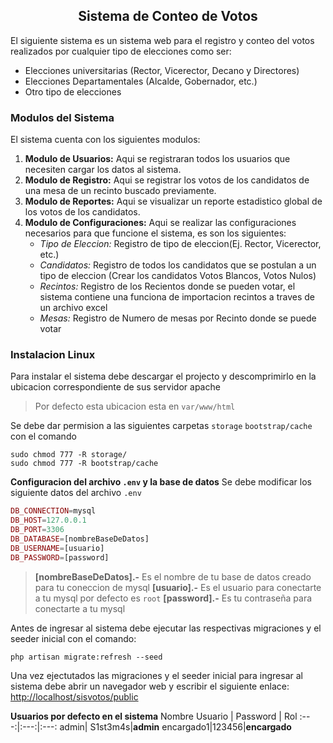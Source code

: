 <h2 align="center">Sistema de Conteo de Votos</h2>

El siguiente sistema es un sistema web para el registro y conteo del votos realizados por cualquier tipo de elecciones como ser:

- Elecciones universitarias (Rector, Vicerector, Decano y Directores)
- Elecciones Departamentales (Alcalde, Gobernador, etc.)
- Otro tipo de elecciones

### Modulos del Sistema
El sistema cuenta con los siguientes modulos:

1. **Modulo de Usuarios:** Aqui se registraran todos los usuarios que necesiten cargar los datos al sistema.
2. **Modulo de Registro:** Aqui se registrar los votos de los candidatos de una mesa de un recinto buscado previamente.
3. **Modulo de Reportes:** Aqui se visualizar un reporte estadistico global de los votos de los candidatos.
4. **Modulo de Configuraciones:** Aqui se realizar las configuraciones necesarios para que funcione el sistema, es  son los siguientes:
    - *Tipo de Eleccion:* Registro de tipo de eleccion(Ej. Rector, Vicerector, etc.)
    - *Candidatos:* Registro de todos los candidatos que se postulan a un tipo de eleccion (Crear los candidatos Votos Blancos, Votos Nulos)
    - *Recintos:* Registro de los Recientos donde se pueden votar, el sistema contiene una funciona de importacion recintos a traves de un archivo excel
    - *Mesas:* Registro de Numero de mesas por Recinto donde se puede votar

### Instalacion Linux
Para instalar el sistema debe descargar el projecto y descomprimirlo en la ubicacion correspondiente de sus servidor apache

> Por defecto esta ubicacion esta en `var/www/html`

Se debe dar permision a las siguientes carpetas `storage` `bootstrap/cache` con el comando

```shell
sudo chmod 777 -R storage/
sudo chmod 777 -R bootstrap/cache
```

**Configuracion del archivo `.env` y la base de datos**
Se debe modificar los siguiente datos del archivo `.env`

```php
DB_CONNECTION=mysql
DB_HOST=127.0.0.1
DB_PORT=3306
DB_DATABASE=[nombreBaseDeDatos]
DB_USERNAME=[usuario]
DB_PASSWORD=[password]
```
> **[nombreBaseDeDatos].-** Es el nombre de tu base de datos creado para tu coneccion de mysql
**[usuario].-** Es el usuario para conectarte a tu mysql por defecto es `root`
**[password].-** Es tu contraseña para conectarte a tu mysql


Antes de ingresar al sistema debe ejecutar las respectivas migraciones y el seeder inicial con el comando:

```shell
php artisan migrate:refresh --seed
```

Una vez ejectutados las migraciones y el seeder inicial para ingresar al sistema debe abrir un navegador web y escribir el siguiente enlace:  [http://localhost/sisvotos/public](http://localhost/sisvotos/public)

**Usuarios por defecto en el sistema**
Nombre Usuario | Password | Rol
:---:|:---:|:---:
admin| S1st3m4s|**admin**
encargado1|123456|**encargado**
